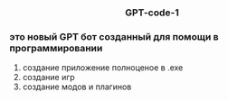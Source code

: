 <h3 align="center">GPT-code-1</h3> 

### это новый GPT бот созданный для помощи в программировании
1. создание приложение полноценое в .exe
2. создание игр
3. создание модов и плагинов
